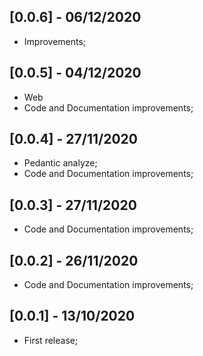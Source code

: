 ## [0.0.6] - 06/12/2020
* Improvements;
## [0.0.5] - 04/12/2020
* Web
* Code and Documentation improvements;
## [0.0.4] - 27/11/2020
* Pedantic analyze;
* Code and Documentation improvements;
## [0.0.3] - 27/11/2020
* Code and Documentation improvements;
## [0.0.2] - 26/11/2020
* Code and Documentation improvements;
## [0.0.1] - 13/10/2020
* First release;
